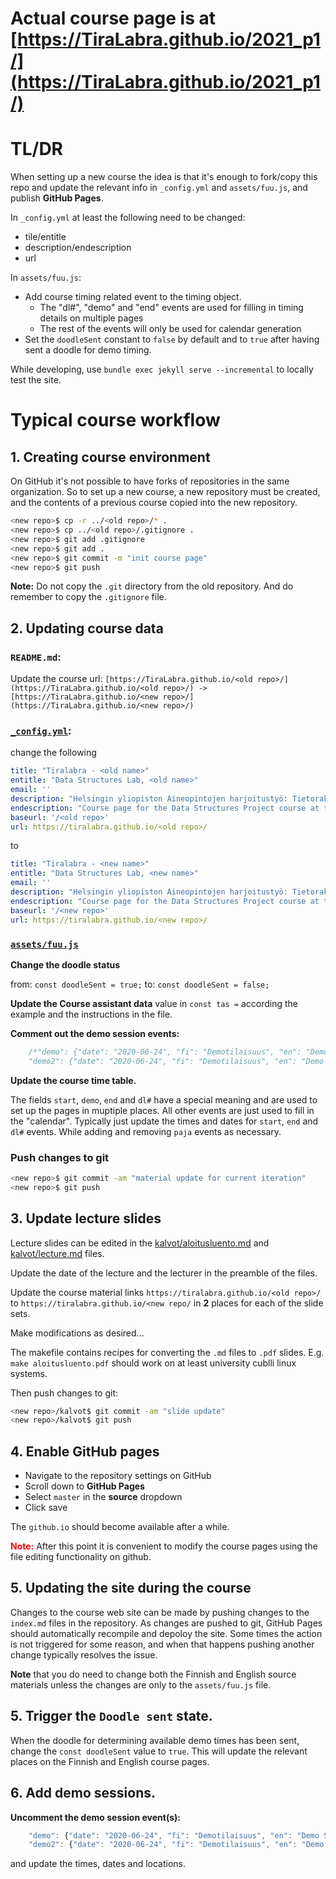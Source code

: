 # Actual course page is at [https://TiraLabra.github.io/2021_p1/](https://TiraLabra.github.io/2021_p1/)

# TL/DR

When setting up a new course the idea is that it's enough to fork/copy this repo and update the relevant info in `_config.yml` and `assets/fuu.js`, and publish **GitHub Pages**.

In `_config.yml` at least the following need to be changed:
* tile/entitle
* description/endescription
* url

In `assets/fuu.js`:
* Add course timing related event to the timing object.
    * The "dl#", "demo" and "end" events are used for filling in timing details on multiple pages
    * The rest of the events will only be used for calendar generation
* Set the `doodleSent` constant to `false` by default and to `true` after having sent a doodle for demo timing.

While developing, use `bundle exec jekyll serve --incremental` to locally test the site.

# Typical course workflow

## 1. Creating course environment

On GitHub it's not possible to have forks of repositories in the same organization. So to set up a new course, a new repository must be created, and the contents of a previous course copied into the new repository.

```bash
<new repo>$ cp -r ../<old repo>/* .
<new repo>$ cp ../<old repo>/.gitignore .
<new repo>$ git add .gitignore
<new repo>$ git add .
<new repo>$ git commit -m "init course page"
<new repo>$ git push
```

**Note:** Do not copy the `.git` directory from the old repository. And do remember to copy the `.gitignore` file.

## 2. Updating course data

### `README.md`:

Update the course url: `[https://TiraLabra.github.io/<old repo>/](https://TiraLabra.github.io/<old repo>/) -> [https://TiraLabra.github.io/<new repo>/](https://TiraLabra.github.io/<new repo>/)`

### [`_config.yml`](_config.yml):

change the following

```yml
title: "Tiralabra - <old name>"
entitle: "Data Structures Lab, <old name>"
email: ''
description: "Helsingin yliopiston Aineopintojen harjoitustyö: Tietorakenteet ja algoritmit - kurssin kurssisivu"
endescription: "Course page for the Data Structures Project course at the University of Helsinki"
baseurl: '/<old repo>'
url: https://tiralabra.github.io/<old repo>/
```

to

```yml
title: "Tiralabra - <new name>"
entitle: "Data Structures Lab, <new name>"
email: ''
description: "Helsingin yliopiston Aineopintojen harjoitustyö: Tietorakenteet ja algoritmit - kurssin kurssisivu"
endescription: "Course page for the Data Structures Project course at the University of Helsinki"
baseurl: '/<new repo>'
url: https://tiralabra.github.io/<new repo>/
```

### [`assets/fuu.js`](assets/fuu.js)

**Change the doodle status**

from: `const doodleSent = true;`
to: `const doodleSent = false;`

**Update the Course assistant data** value in `const tas =` according the example and the instructions in the file.

**Comment out the demo session events:**

```js
    /*"demo": {"date": "2020-06-24", "fi": "Demotilaisuus", "en": "Demo Session", "common": "12-14 Zoom"},
    "demo2": {"date": "2020-06-24", "fi": "Demotilaisuus", "en": "Demo Session", "common": "16-18 Zoom"},*/
```

**Update the course time table.** 

The fields `start`, `demo`, `end` and `dl#` have a special meaning and are used to set up the pages in muptiple places. All other events are just used to fill in the "calendar". Typically just update the times and dates for `start`, `end` and `dl#` events. While adding and removing `paja` events as necessary.

### Push changes to git

```bash
<new repo>$ git commit -am "material update for current iteration"
<new repo>$ git push
```

## 3. Update lecture slides

Lecture slides can be edited in the [kalvot/aloitusluento.md](aloitusluento.md) and [kalvot/lecture.md](lecture.md) files.

Update the date of the lecture and the lecturer in the preamble of the files.

Update the course material links `https://tiralabra.github.io/<old repo>/` to `https://tiralabra.github.io/<new repo/` in **2** places for each of the slide sets.

Make modifications as desired...

The makefile contains recipes for converting the `.md` files to `.pdf` slides. E.g. `make aloitusluento.pdf` should work on at least university cublli linux systems.

Then push changes to git: 

```bash
<new repo>/kalvot$ git commit -am "slide update"
<new repo>/kalvot$ git push
```

## 4. Enable GitHub pages

* Navigate to the repository settings on GitHub
* Scroll down to **GitHub Pages**
* Select `master` in the **source** dropdown
* Click save

The `github.io` should become available after a while.

**<span style="color:red">Note:</span>** After this point it is convenient to modify the course pages using the file editing functionality on github.

## 5. Updating the site during the course

Changes to the course web site can be made by pushing changes to the `index.md` files in the repository. As changes are pushed to git, GitHub Pages should automatically recompile and depoloy the site. Some times the action is not triggered for some reason, and when that happens pushing another change typically resolves the issue.

**Note** that you do need to change both the Finnish and English source materials unless the changes are only to the `assets/fuu.js` file.

## 5. Trigger the `Doodle sent` state.

When the doodle for determining available demo times has been sent, change the `const doodleSent` value to `true`. This will update the relevant places on the Finnish and English course pages.

## 6. Add demo sessions.

**Uncomment the demo session event(s):**

```js
    "demo": {"date": "2020-06-24", "fi": "Demotilaisuus", "en": "Demo Session", "common": "12-14 Zoom"},
    "demo2": {"date": "2020-06-24", "fi": "Demotilaisuus", "en": "Demo Session", "common": "16-18 Zoom"},
```

and update the times, dates and locations.
